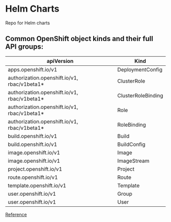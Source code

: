 # Helm Charts
Repo for Helm charts


## Common OpenShift object kinds and their full API groups: 

|apiVersion |	Kind |
| --- | --- |
|apps.openshift.io/v1 |	DeploymentConfig |
|authorization.openshift.io/v1, rbac/v1beta1* |	ClusterRole|
|authorization.openshift.io/v1, rbac/v1beta1* |	ClusterRoleBinding|
|authorization.openshift.io/v1, rbac/v1beta1* |	Role|
|authorization.openshift.io/v1, rbac/v1beta1* |	RoleBinding|
|build.openshift.io/v1 |	Build|
|build.openshift.io/v1 |	BuildConfig|
|image.openshift.io/v1 |	Image|
|image.openshift.io/v1 |	ImageStream|
|project.openshift.io/v1 |	Project|
|route.openshift.io/v1 |	Route|
|template.openshift.io/v1 |	Template|
|user.openshift.io/v1 |	Group|
|user.openshift.io/v1 |	User|


[Reference](https://blog.openshift.com/getting-started-helm-openshift/)
